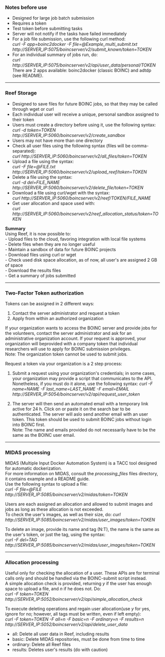 ### Notes before use

* Designed for large job batch submission
* Requires a token
* Test token before submitting tasks
* Server will not notify if the tasks have failed immediately
* For a job file submission, use the following curl method:  
	*curl -F app=boinc2docker -F file=@Example_multi_submit.txt http://SERVER_IP:5075/boincserver/v2/submit_known/token=TOKEN*   
* For an individual summary of jobs run, do:  
	*curl http://SERVER_IP:5075/boincserver/v2/api/user_data/personal/TOKEN*
There are 2 apps available: boinc2docker (classic BOINC) and adtdp (see README).  

----

### Reef Storage


* Designed to save files for future BOINC jobs, so that they may be called through wget or curl  
* Each individual user will receive a unique, personal sandbox assigned to their token  
* Users must create a directory before using it, use the following syntax:  
	*curl -d token=TOKEN  http://SERVER_IP:5060/boincserver/v2/create_sandbox*  
* Users may not have more than one directory
* Check all user files using the following syntax (files will be comma-separated):  
	*curl http://SERVER_IP:5060/boincserver/v2/all_files/token=TOKEN*
* Upload a file using the syntax:  
	*curl -F file=@FILE.txt http://SERVER_IP:5060/boincserver/v2/upload_reef/token=TOKEN*
* Delete a file using the syntax:  
	*curl -d del=FILE_NAME  http://SERVER_IP:5060/boincserver/v2/delete_file/token=TOKEN*
* Download a file using curl/wget with the syntax:   
	*curl http://SERVER_IP:5060/boincserver/v2/reef/TOKEN/FILE_NAME*
* Get user allocation and space used with:  
	*curl http://SERVER_IP:5060/boincserver/v2/reef_allocation_status/token=TOKEN*



**Summary**  
Using Reef, it is now possible to:  
	- Upload files to the cloud, favoring integration with local file systems  
	- Delete files when they are no longer useful  
	- Maintain a sandbox of data for future BOINC projects  
	- Download files using curl or wget  
	- Check used disk space allocation, as of now, all user's are assigned 2 GB of space  
	- Download the results files  
	- Get a summary of jobs submitted

----

### Two-Factor Token authorization  
Tokens can be assigned in 2 different ways:
1. Contact the server administrator and request a token
2. Apply from within an authorized organization  

If your organization wants to access the BOINC server and provide jobs for the volunteers, contact the server administrator and ask for an administrative organization account. If your request is approved, your organization will beprovided with a company token that individual researchers will use to apply for BOINC submission privileges.  
Note: The organization token cannot be used to submit jobs.  

Request a token via your organization is a 2 step process:
1. Submit a request using your organization's credentials; in some cases, your organization may provide a script that communicates to the API. Nonetheless, if you must do it alone, use the following syntax:
	*curl -F name=NAME -F last_name=LAST_NAME -F email=EMAIL  http://SERVER_IP:5054/boincserver/v2/api/request_user_token*  

2. The server will then send an automated email with a temporary link active for 24 h. Click on or paste it on the search bar to be authenticated.
The server will aslo send another email with an user token. This token should be used to submit BOINC jobs without login into BOINC first.  
Note: The name and emails provided do not necessarily have to be the same as the BOINC user email.  

-------

### MIDAS processing

MIDAS (Multiple Input Docker Automation System) is a TACC tool designed for automatic dockerization.  
For more information on MIDAS, consult the *processing_files* files directory, it contains example and a README guide.  
Use the following syntax to upload a file:  
	*curl -F file=@FILE http://SERVER_IP:5085/boincserver/v2/midas/token=TOKEN*

Users are each assigned an allocation and allowed to submit images and jobs as long as these allocation is not exceeded.  
To check the user's images, as well as their size, do:
	*curl http://SERVER_IP:5085/boincserver/v2/midas/user_images/token=TOKEN*

To delete an image, provide its name and tag (N:T), the name is the same as the user's token, or just the tag, using the syntax:  
	*curl -F del=TAG http://SERVER_IP:5085/boincserver/v2/midas/user_images/token=TOKEN*


------------

### Allocation processing  

Useful only for checking the allocation of a user. These APIs are for terminal calls only and should be handled via the BOINC-submit script
instead.  
A simple allocation check is provided, returning *y* if the user has enough space to upload a file, and *n* if he does not. Do:  
	*curl -F token=TOKEN http://SERVER_IP:5052/boincserver/v2/api/simple_allocation_check*

To execute deleting operations and regain user allocation(use *y* for yes, ignore for no; however, all tags must be written, even if left empty):  
	*curl -F token=TOKEN -F all=n -F basic=n -F ordinary=n -F results=n  http://SERVER_IP:5052/boincserver/v2/api/delete_user_data*
* all: Delete all user data in Reef, including results  
* basic: Delete MIDAS repositories, must be done from time to time  
* ordinary: Delete all Reef files  
* results: Deletes user's results (do with caution)  
